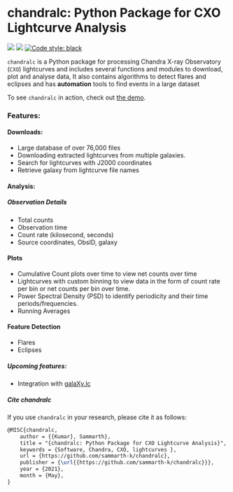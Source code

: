 # chandralc: Python Package for CXO Lightcurve Analysis

<p align="left">
 <a href="LICENSE.txt"><img src = "https://img.shields.io/github/license/sammarth-k/chandralc?logo=MIT"></a> <a herf="https://python.org" target="_blank"><img src="https://img.shields.io/badge/Made%20with-Python-306998.svg"></a> <a href="https://github.com/psf/black"><img alt="Code style: black" src="https://img.shields.io/badge/code%20style-black-000000.svg"></a>

``chandralc`` is a Python package for processing Chandra X-ray Observatory (``CXO``) lightcurves and includes several functions and modules to download, plot and analyse data, It also contains algorithms to detect flares and eclipses and has **automation** tools to find events in a large dataset

To see ``chandralc`` in action, check out <a href="https://github.com/sammarth-k/chandralc/blob/main/demo.ipynb">the demo</a>.

### Features:

#### Downloads:

- Large database of over 76,000 files
- Downloading extracted lightcurves from multiple galaxies.
- Search for lightcurves with J2000 coordinates
- Retrieve galaxy from lightcurve file names

#### Analysis:

##### Observation Details
- Total counts
- Observation time
- Count rate (kilosecond, seconds)
- Source coordinates, ObsID, galaxy
	
#### Plots
- Cumulative Count plots over time to view net counts over time
- Lightcurves with custom binning to view data in the form of count rate per bin or net counts per bin over time.
- Power Spectral Density (PSD) to identify periodicity and their time periods/frequencies.
- Running Averages

#### Feature Detection
- Flares
- Eclipses

##### Upcoming features:

- Integration with <a href="https://github.com/sammarth-k/galaXy.lc"> galaXy.lc </a>

##### Cite chandralc

If you use ``chandralc`` in your research, please cite it as follows:

```tex
@MISC{chandralc,
	author = {{Kumar}, Sammarth},
	title = "{chandralc: Python Package for CXO Lightcurve Analysis}",
	keywords = {Software, Chandra, CXO, lightcurves },
	url = {https://github.com/sammarth-k/chandralc},
	publisher = {\url{{https://github.com/sammarth-k/chandralc}}},
	year = {2021},
	month = {May},
}
```
